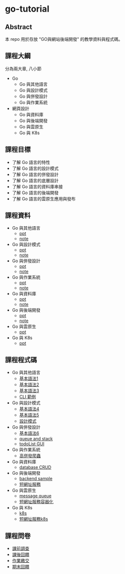 # go-tutorial

## Abstract

本 repo 用於存放 "GO與網站後端開發" 的教學資料與程式碼。

## 課程大綱

分為兩大章, 八小節

- Go
    - Go 與其他語言
    - Go 與設計模式
    - Go 與併發設計
    - Go 與作業系統
- 網頁設計
    - Go 與資料庫
    - Go 與後端開發
    - Go 與雲原生
    - Go 與 K8s

## 課程目標

- 了解 Go 語言的特性
- 了解 Go 語言的設計模式
- 了解 Go 語言的併發設計
- 了解 Go 語言的底層設計
- 了解 Go 語言的資料庫串接
- 了解 Go 語言的後端開發
- 了解 Go 語言的雲原生應用與發布

## 課程資料

- Go 與其他語言
    - [ppt](./ppt/Go_Lesson_01.pptx.pdf)
    - [note](./note/Go_Lesson_01.pptx.pdf)
- Go 與設計模式
    - [ppt](./ppt/Go_Lesson_02.pptx.pdf)
    - [note](./note/Go_Lesson_02.pptx.pdf)
- Go 與併發設計
    - [ppt](./ppt/Go_Lesson_03.pptx.pdf)
    - [note](./note/Go_Lesson_03.pptx.pdf)
- Go 與作業系統
    - [ppt](./ppt/Go_Lesson_04.pptx.pdf)
    - [note](./note/Go_Lesson_04.pptx.pdf)
- Go 與資料庫
    - [ppt](./ppt/Go_Lesson_05.pptx.pdf)
    - [note](./note/Go_Lesson_05.pptx.pdf)
- Go 與後端開發
    - [ppt](./ppt/Go_Lesson_06.pptx.pdf)
    - [note](./note/Go_Lesson_06.pptx.pdf)
- Go 與雲原生
    - [ppt](./ppt/Go_Lesson_07.pptx.pdf)
- Go 與 K8s
    - [ppt](./ppt/Go_Lesson_08.pptx.pdf)

## 課程程式碼

- Go 與其他語言
    - [基本語法1](./go-tour/cmd/basic.go)
    - [基本語法2](./go-tour/cmd/flow.go)
    - [基本語法3](./go-tour/cmd/type.go)
    - [CLI 範例](./cli-sample)
- Go 與設計模式
    - [基本語法4](./go-tour/cmd/interface.go)
    - [基本語法5](./go-tour/cmd/generic.go)
    - [設計模式](./design-pattern)
- Go 與併發設計
    - [基本語法6](./go-tour/cmd/concurrency.go)
    - [queue and stack](./data-structure)
    - [todoList GUI](./gui)
- Go 與作業系統
    - [高併發爬蟲](./web-crawler)
- Go 與資料庫
    - [database CRUD](./db)
- Go 與後端開發
    - [backend sample](./backend)
    - [短網址服務](./short-url)
- Go 與雲原生
    - [message queue](./mq)
    - [短網址服務容器化](./short-url/Dockerfile)
- Go 與 K8s
    - [k8s](./k8s)
    - [短網址服務k8s](./short-url/k8s.yaml)

## 課程問卷

- [課前調查](https://forms.gle/MSHWaqk11gGDsezb6)
  <!--姓名_日期_回饋-->
- [課後回饋](https://forms.gle/D48U37tbWBmc4y3u6)
  <!--姓名_作業-->
- [作業繳交](https://forms.gle/3sawerMPGQMQxjDU9)
- [期末回饋](https://forms.gle/FFmmv9Azury3ab5A7)
